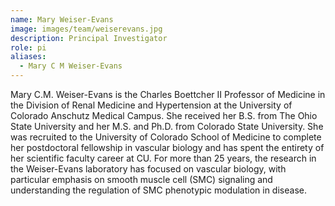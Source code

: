 ```yaml
---
name: Mary Weiser-Evans
image: images/team/weiserevans.jpg
description: Principal Investigator
role: pi
aliases:
  - Mary C M Weiser-Evans
---
```

Mary C.M. Weiser-Evans is the Charles Boettcher II Professor of Medicine in the Division of Renal Medicine and Hypertension at the University of Colorado Anschutz Medical Campus. She received her B.S. from The Ohio State University and her M.S. and Ph.D. from Colorado State University. She was recruited to the University of Colorado School of Medicine to complete her postdoctoral fellowship in vascular biology and has spent the entirety of her scientific faculty career at CU.  For more than 25 years, the research in the Weiser-Evans laboratory has focused on vascular biology, with particular emphasis on smooth muscle cell (SMC) signaling and understanding the regulation of SMC phenotypic modulation in disease.
